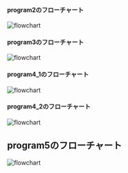 #### program2のフローチャート  

<img src="https://github.com/kudtk/Lecture/blob/master/image/Python/program2.png" alt="flowchart" title="flowchart"> 


#### program3のフローチャート  

<img src="https://github.com/kudtk/Lecture/blob/master/image/Python/program3.png" alt="flowchart" title="flowchart">  


#### program4_1のフローチャート  
<img src="https://github.com/kudtk/Lecture/blob/master/image/Python/program4_1.png" alt="flowchart" title="flowchart">  


#### program4_2のフローチャート 
<img src="https://github.com/kudtk/Lecture/blob/master/image/Python/program4_2.png" alt="flowchart" title="flowchart"> 


## program5のフローチャート  

<img src="https://github.com/kudtk/Lecture/blob/master/image/Python/program5.png" alt="flowchart" title="flowchart">  